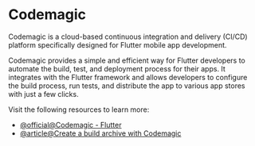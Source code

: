 # Codemagic

Codemagic is a cloud-based continuous integration and delivery (CI/CD) platform specifically designed for Flutter mobile app development.

Codemagic provides a simple and efficient way for Flutter developers to automate the build, test, and deployment process for their apps. It integrates with the Flutter framework and allows developers to configure the build process, run tests, and distribute the app to various app stores with just a few clicks.

Visit the following resources to learn more:

- [@official@Codemagic - Flutter](https://codemagic.io/start/)
- [@article@Create a build archive with Codemagic](https://docs.flutter.dev/deployment/ios#create-a-build-archive-with-codemagic-cli-tools)
